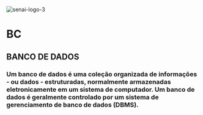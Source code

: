 ![senai-logo-3](https://github.com/user-attachments/assets/731999f7-94e8-413e-8122-e4fb6d3154d9)
# BC
## BANCO DE DADOS
### Um banco de dados é uma coleção organizada de informações - ou dados - estruturadas, normalmente armazenadas eletronicamente em um sistema de computador. Um banco de dados é geralmente controlado por um sistema de gerenciamento de banco de dados (DBMS).
